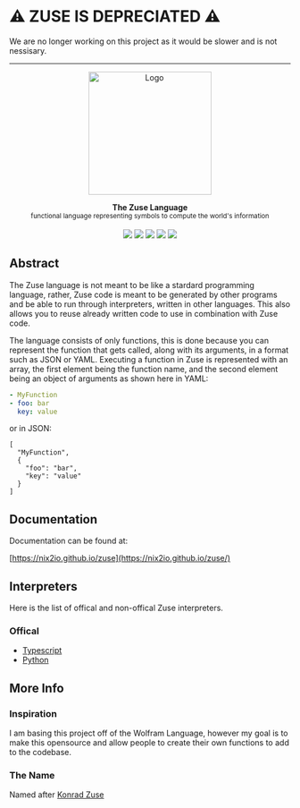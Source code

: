 # ⚠ ZUSE IS DEPRECIATED ⚠
We are no longer working on this project as it would be slower and is not nessisary.

<hr>

<p align="center"><img height="220px" src="https://i.imgur.com/GXmliga.png" alt="Logo" /><p>

<p align="center">
  <strong>The Zuse Language</strong><br />
  <sub>functional language representing symbols to compute the world's information</sub>
  <br><br>
  <img src="https://img.shields.io/github/workflow/status/nix2io/zuse/Test%20Language%20Functions">
  <img src="https://img.shields.io/github/v/release/nix2io/zuse?include_prereleases">
  <img src="https://img.shields.io/badge/Python-3.8-blue">
  <img src="https://img.shields.io/badge/Node.js-12-darkgreen">
  <img src="https://img.shields.io/github/license/nix2io/zuse">
</p>

## Abstract

The Zuse language is not meant to be like a stardard programming language, rather, Zuse code is meant to be generated by other programs and be able to run through interpreters, written in other languages. This also allows you to reuse already written code to use in combination with Zuse code.

The language consists of only functions, this is done because you can represent the function that gets called, along with its arguments, in a format such as JSON or YAML. Executing a function in Zuse is represented with an array, the first element being the function name, and the second element being an object of arguments as shown here in YAML:

```yaml
- MyFunction
- foo: bar
  key: value
```
or in JSON:
```jsonc
[
  "MyFunction",
  {
    "foo": "bar",
    "key": "value"
  }
]
```

## Documentation

Documentation can be found at:

[https://nix2io.github.io/zuse](https://nix2io.github.io/zuse/)

## Interpreters

Here is the list of offical and non-offical Zuse interpreters.

### Offical

-   [Typescript](https://github.com/nix2io/zuse-interpreter-typescript)
-   [Python](https://github.com/nix2io/zuse-interpreter-python)

## More Info

### Inspiration

I am basing this project off of the Wolfram Language, however my goal is to make this opensource and allow people to create their own functions to add to the codebase.

### The Name

Named after [Konrad Zuse](https://en.wikipedia.org/wiki/Konrad_Zuse)
